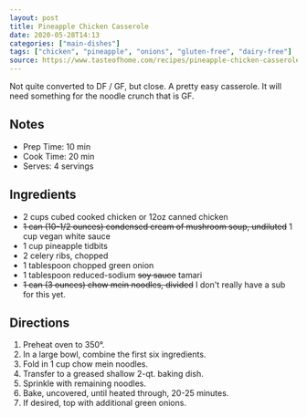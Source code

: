 ```yaml
---
layout: post
title: Pineapple Chicken Casserole
date: 2020-05-28T14:13
categories: ["main-dishes"]
tags: ["chicken", "pineapple", "onions", "gluten-free", "dairy-free"]
source: https://www.tasteofhome.com/recipes/pineapple-chicken-casserole/
---
```

Not quite converted to DF / GF, but close. A pretty easy casserole. It will need something for the noodle crunch that is GF.

## Notes

- Prep Time: 10 min 
- Cook Time: 20 min 
- Serves: 4 servings

## Ingredients ##

- 2 cups cubed cooked chicken or 12oz canned chicken
- ~~1 can (10-1/2 ounces) condensed cream of mushroom soup, undiluted~~ 1 cup vegan white sauce
- 1 cup pineapple tidbits
- 2 celery ribs, chopped
- 1 tablespoon chopped green onion
- 1 tablespoon reduced-sodium ~~soy sauce~~ tamari
- ~~1 can (3 ounces) chow mein noodles, divided~~ I don't really have a sub for this yet.

## Directions ##

1. Preheat oven to 350°. 
2. In a large bowl, combine the first six ingredients. 
3. Fold in 1 cup chow mein noodles. 
4. Transfer to a greased shallow 2-qt. baking dish. 
5. Sprinkle with remaining noodles. 
6. Bake, uncovered, until heated through, 20-25 minutes. 
7. If desired, top with additional green onions.

